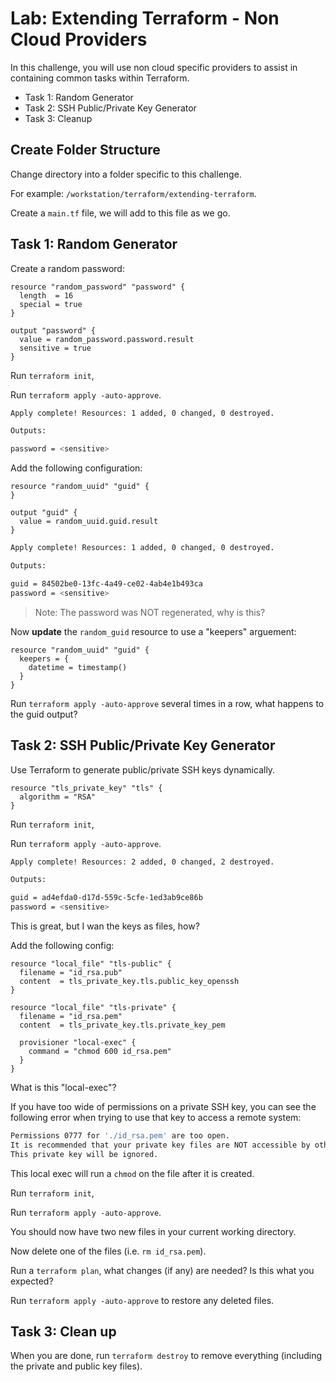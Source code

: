 # Lab: Extending Terraform - Non Cloud Providers

In this challenge, you will use non cloud specific providers to assist in containing common tasks within Terraform.

- Task 1: Random Generator
- Task 2: SSH Public/Private Key Generator
- Task 3: Cleanup

## Create Folder Structure

Change directory into a folder specific to this challenge.

For example: `/workstation/terraform/extending-terraform`.

Create a  `main.tf` file, we will add to this file as we go.

## Task 1: Random Generator

Create a random password:

```hcl
resource "random_password" "password" {
  length  = 16
  special = true
}

output "password" {
  value = random_password.password.result
  sensitive = true
}
```

Run `terraform init`,

Run `terraform apply -auto-approve`.

```sh
Apply complete! Resources: 1 added, 0 changed, 0 destroyed.

Outputs:

password = <sensitive>
```

Add the following configuration:

```hcl
resource "random_uuid" "guid" {
}

output "guid" {
  value = random_uuid.guid.result
}
```

```sh
Apply complete! Resources: 1 added, 0 changed, 0 destroyed.

Outputs:

guid = 84502be0-13fc-4a49-ce02-4ab4e1b493ca
password = <sensitive>
```

> Note: The password was NOT regenerated, why is this?


Now **update** the `random_guid` resource to use a "keepers" arguement:

```hcl
resource "random_uuid" "guid" {
  keepers = {
    datetime = timestamp()
  }
}
```

Run `terraform apply -auto-approve` several times in a row, what happens to the guid output?

## Task 2: SSH Public/Private Key Generator

Use Terraform to generate public/private SSH keys dynamically.

```hcl
resource "tls_private_key" "tls" {
  algorithm = "RSA"
}
```

Run `terraform init`,

Run `terraform apply -auto-approve`.

```sh
Apply complete! Resources: 2 added, 0 changed, 2 destroyed.

Outputs:

guid = ad4efda0-d17d-559c-5cfe-1ed3ab9ce86b
password = <sensitive>
```

This is great, but I wan the keys as files, how?

Add the following config:

```hcl
resource "local_file" "tls-public" {
  filename = "id_rsa.pub"
  content  = tls_private_key.tls.public_key_openssh
}

resource "local_file" "tls-private" {
  filename = "id_rsa.pem"
  content  = tls_private_key.tls.private_key_pem

  provisioner "local-exec" {
    command = "chmod 600 id_rsa.pem"
  }
}
```

What is this "local-exec"?

If you have too wide of permissions on a private SSH key, you can see the following error when trying to use that key to access a remote system:

```sh
Permissions 0777 for './id_rsa.pem' are too open.
It is recommended that your private key files are NOT accessible by others.
This private key will be ignored.
```

This local exec will run a `chmod` on the file after it is created.

Run `terraform init`,

Run `terraform apply -auto-approve`.

You should now have two new files in your current working directory.

Now delete one of the files (i.e. `rm id_rsa.pem`).

Run a `terraform plan`, what changes (if any) are needed? Is this what you expected?

Run `terraform apply -auto-approve` to restore any deleted files.

## Task 3: Clean up

When you are done, run `terraform destroy` to remove everything (including the private and public key files).